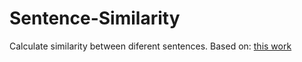 # Sentence-Similarity

Calculate similarity between diferent sentences. Based on: [this work](https://www.researchgate.net/publication/232645326_Sentence_Similarity_Based_on_Semantic_Nets_and_Corpus_Statistics#:~:text=The%20semantic%20similarity%20of%20two,database%20and%20from%20corpus%20statistics.&text=Experiments%20on%20two%20sets%20of,significant%20correlation%20to%20human%20intuition.)
